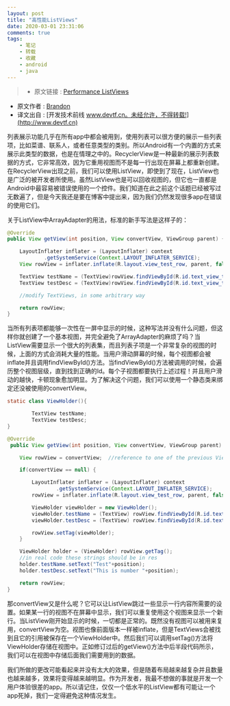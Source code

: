 ```yaml
---
layout: post
title: "高性能ListViews"
date: 2020-03-01 23:31:06
comments: true
tags: 
    - 笔记
    - 转载 
    - 收藏 
    - android 
    - java 
---
```


> * 原文链接 : [Performance ListViews](http://willowtreeapps.com/blog/performance-listviews/?utm_source=Android+Weekly&utm_campaign=038d344835-Android_Weekly_178&utm_medium=email&utm_term=0_4eb677ad19-038d344835-337955857)
* 原文作者 : [Brandon](http://willowtreeapps.com/blog/)
* 译文出自 : [开发技术前线 www.devtf.cn。未经允许，不得转载!](http://www.devtf.cn)

列表展示功能几乎在所有app中都会被用到，使用列表可以很方便的展示一些列表项，比如菜谱、联系人，或者任意类型的类别。所以Android有一个内置的方式来展示此类型的数据，也是在情理之中的。RecyclerView是一种最新的展示列表数据的方式，它非常高效，因为它重用视图而不是每一行出现在屏幕上都重新创建。在RecyclerView出现之前，我们可以使用ListView，即使到了现在，ListView也是广泛的被开发者所使用。虽然ListView也是可以回收视图的，但它也一直都是Android中最容易被错误使用的一个控件。我们知道在此之前这个话题已经被写过无数遍了，但是今天我还是要在博客中提出来，因为我们仍然发现很多app在错误的使用它们。

<!-- more -->

关于ListView中ArrayAdapter的用法，标准的新手写法是这样子的：

``` java
@Override
public View getView(int position, View convertView, ViewGroup parent) {

    LayoutInflater inflater = (LayoutInflater) context
            .getSystemService(Context.LAYOUT_INFLATER_SERVICE);
    View rowView = inflater.inflate(R.layout.view_test_row, parent, false);

    TextView testName = (TextView)rowView.findViewById(R.id.text_view_test_name);
    TextView testDesc = (TextView)rowView.findViewById(R.id.text_view_test_desc);

    //modify TextViews, in some arbitrary way

    return rowView;
}
```

当所有列表项都能够一次性在一屏中显示的时候，这种写法并没有什么问题，但这样你就创建了一个基本视图，并完全避免了ArrayAdapter的麻烦了吗？当ListView需要显示一个很大的列表集，而且列表子项是一个非常复杂的视图的时候，上面的方式会消耗大量的性能。当用户滑动屏幕的时候，每个视图都会被inflate并且调用findViewById()方法。当findViewById()方法被调用的时候，会遍历整个视图层级，直到找到正确的Id。每个子视图都要执行上述过程！并且用户滑动的越快，卡顿现象愈加明显。为了解决这个问题，我们可以使用一个静态类来绑定还没被使用的convertView。

``` java
static class ViewHolder(){

        TextView testName;
        TextView testDesc;
}

@Override
 public View getView(int position, View convertView, ViewGroup parent) {

    View rowView = convertView;  //reference to one of the previous Views in the list that we can reuse.

    if(convertView == null) {

        LayoutInflater inflater = (LayoutInflater) context
                .getSystemService(Context.LAYOUT_INFLATER_SERVICE);
        rowView = inflater.inflate(R.layout.view_test_row, parent, false);

        ViewHolder viewHolder = new ViewHolder();
        viewHolder.testName = (TextView) rowView.findViewById(R.id.text_view_test_name);
        viewHolder.testDesc = (TextView) rowView.findViewById(R.id.text_view_test_desc);

        rowView.setTag(viewHolder);
    }

    ViewHolder holder = (ViewHolder) rowView.getTag();
    //in real code these strings should be in res
    holder.testName.setText("Test"+position); 
    holder.testDesc.setText("This is number "+position);

    return rowView;
}
```

那convertView又是什么呢？它可以让ListView跳过一些显示一行内容所需要的设置。如果某一行的视图不在屏幕中显示，我们可以重复使用这个视图来显示一个新行。当ListView刚开始显示的时候，一切都是正常的。既然没有视图可以被用来复用，convertView为空。视图也像前面版本一样被inflate，但是TextViews会被找到且它的引用被保存在一个ViewHolder中。然后我们可以调用setTag()方法将ViewHolder存储在视图中。正如修订过后的getView()方法中后半段代码所示，我们可以在视图中存储后面我们需要用到的数据。

我们所做的更改可能看起来并没有太大的效果，但是随着布局越来越复杂并且数量也越来越多，效果将变得越来越明显。作为开发者，我最不想做的事就是开发一个用户体验很差的app。所以请记住，仅仅一个低水平的ListView都有可能让一个app死掉，我们一定得避免这种情况发生。
